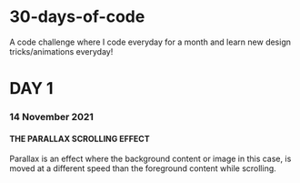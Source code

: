 # 30-days-of-code
A code challenge where I code everyday for a month and learn new design tricks/animations everyday!
# DAY 1
### 14 November 2021
#### THE PARALLAX SCROLLING EFFECT
Parallax is an effect where the background content or image in this case, is moved at a different speed than the foreground content while scrolling.
